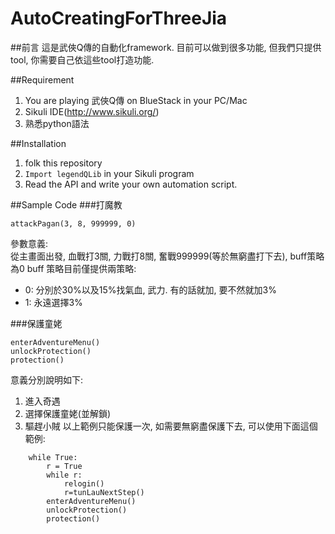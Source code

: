 AutoCreatingForThreeJia
=======================
##前言
這是武俠Q傳的自動化framework. 目前可以做到很多功能, 但我們只提供tool, 你需要自己依這些tool打造功能.

##Requirement
1. You are playing 武俠Q傳 on BlueStack in your PC/Mac
2. Sikuli IDE(http://www.sikuli.org/)
3. 熟悉python語法

##Installation
1. folk this repository
2. `Import legendQLib` in your Sikuli program
3. Read the API and write your own automation script.

##Sample Code
###打魔教
```
attackPagan(3, 8, 999999, 0)
```
參數意義:</br>
從主畫面出發, 血戰打3關, 力戰打8關, 奮戰999999(等於無窮盡打下去), buff策略為0
buff 策略目前僅提供兩策略:</br>

* 0: 分別於30%以及15%找氣血, 武力. 有的話就加, 要不然就加3%</br>
* 1: 永遠選擇3%</br>

###保護童姥
```
enterAdventureMenu()
unlockProtection()  
protection()
```
意義分別說明如下:

1. 進入奇遇
2. 選擇保護童姥(並解鎖)
3. 驅趕小賊
以上範例只能保護一次, 如需要無窮盡保護下去, 可以使用下面這個範例:

```
    while True:
        r = True
        while r:
            relogin()
            r=tunLauNextStep()
        enterAdventureMenu()
        unlockProtection()  
        protection()  
```
